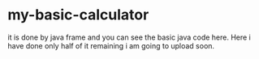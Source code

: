 # my-basic-calculator
it is done by java frame and you can see the basic java code here.
Here i have done only half of it remaining i am going to upload soon.

